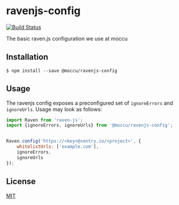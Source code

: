 # ravenjs-config

[![Build Status](https://travis-ci.org/moccu/ravenjs-config.svg?branch=master)](https://travis-ci.org/moccu/ravenjs-config)

The basic raven.js configuration we use at moccu

## Installation

```
$ npm install --save @moccu/ravenjs-config
```

## Usage

The ravenjs config exposes a preconfigured set of `ignoreErrors` and `ignoreUrls`.
Usage may look as follows:

```js
import Raven from 'raven-js';
import {ignoreErrors, ignoreUrls} from '@moccu/ravenjs-config';


Raven.config('https://<key>@sentry.io/<project>', {
	whitelistUrls: ['example.com'],
	ignoreErrors,
	ignoreUrls
});
```

## License

[MIT](./LICENSE)
